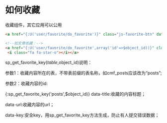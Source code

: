 # 如何收藏

收藏组件，其它应用可以公用
```html
<a href="{:U('user/favorite/do_favorite')}" class="js-favorite-btn" data-title="收藏的内容标题" data-url="收藏的内容的url" data-key="{:sp_get_favorite_key('收藏内容所在表',收藏内容的id)}"></a>

<!--如文章收藏：-->
<a href="{:U('user/favorite/do_favorite',array('id'=>$object_id))}" class="js-favorite-btn" data-title="{$post_title}" data-url="{:U('article/index',array('id'=>$tid))}" data-key="{:sp_get_favorite_key('posts',$object_id)}">
 <i class="fa fa-star-o"></i></a>
```
sp_get_favorite_key($table,$object_id)说明：

参数1：收藏内容所在的表，不带表前缀的表名称，如cmf_posts应该改为“posts”;

参数2：收藏内容的id:

{:sp_get_favorite_key('posts',$object_id)}
data-title:收藏的内容标题；

data-url:收藏内容的url；

data-key:安全key，用sp_get_favorite_key方法生成，防止有人提交错误数据；